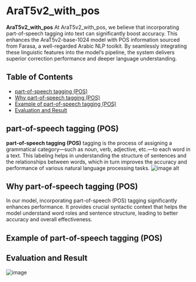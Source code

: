 # AraT5v2_with_pos

**AraT5v2_with_pos** At AraT5v2_with_pos, we believe that incorporating part-of-speech tagging into text can significantly boost accuracy. This enhances the AraT5v2-base-1024 model with POS information sourced from Farasa, a well-regarded Arabic NLP toolkit. By seamlessly integrating these linguistic features into the model’s pipeline, the system delivers superior correction performance and deeper language understanding.

## Table of Contents

- [part-of-speech tagging (POS)](#part-of-speech-tagging (POS))
- [Why part-of-speech tagging (POS)](#Why-part-of-speech-tagging (POS))
- [Example of part-of-speech tagging (POS)](#Example-of-part-of-speech-tagging (POS))
- [Evaluation and Result](#Evaluation-and-Result)

## part-of-speech tagging (POS)

**part-of-speech tagging (POS)** tagging is the process of assigning a grammatical category—such as noun, verb, adjective, etc.—to each word in a text. This labeling helps in understanding the structure of sentences and the relationships between words, which in turn improves the accuracy and performance of various natural language processing tasks.
![image alt](https://github.com/SL6I/Text-Correction/blob/64a9770e138e8a2640bc6aa2e9cf8c69d1807199/Images/POS-Tagging.jpg)

## Why part-of-speech tagging (POS)

In our model, incorporating part-of-speech (POS) tagging significantly enhances performance. It provides crucial syntactic context that helps the model understand word roles and sentence structure, leading to better accuracy and overall effectiveness.

## Example of part-of-speech tagging (POS)

## Evaluation and Result

![image](https://github.com/user-attachments/assets/440fbe75-22f7-418c-afdd-4d133c72e171)

